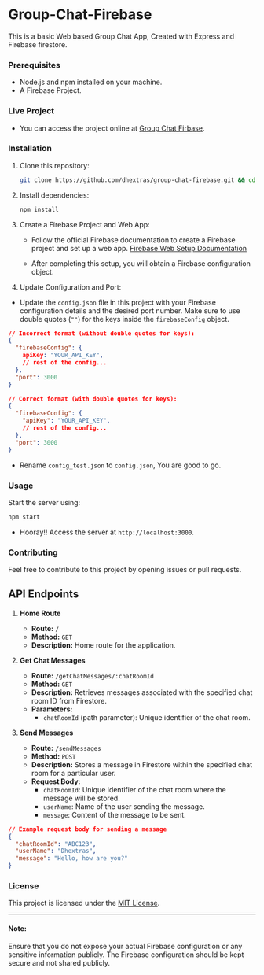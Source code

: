 # Group-Chat-Firebase

This is a basic Web based Group Chat App, Created with Express and Firebase firestore.


### Prerequisites

- Node.js and npm installed on your machine.
- A Firebase Project.

### Live Project

- You can access the project online at [Group Chat Firbase](https://dhextras-chat.glitch.me).

### Installation

1. Clone this repository:
   ```bash
   git clone https://github.com/dhextras/group-chat-firebase.git && cd group-chat-firebase/
   ```

2. Install dependencies:
   ```bash
   npm install
   ```

3. Create a Firebase Project and Web App:

   - Follow the official Firebase documentation to create a Firebase project and set up a web app. [Firebase Web Setup Documentation](https://firebase.google.com/docs/web/setup)

   - After completing this setup, you will obtain a Firebase configuration object.

4. Update Configuration and Port:

  - Update the `config.json` file in this project with your Firebase configuration details and the desired port number. Make sure to use double quotes (`""`) for the keys inside the `firebaseConfig` object.

  ```json
  // Incorrect format (without double quotes for keys):
  {
    "firebaseConfig": {
      apiKey: "YOUR_API_KEY",
      // rest of the config...
    },
    "port": 3000
  }

  // Correct format (with double quotes for keys):
  {
    "firebaseConfig": {
      "apiKey": "YOUR_API_KEY",
      // rest of the config...
    },
    "port": 3000
  }
  ```

  - Rename `config_test.json` to `config.json`, You are good to go.

### Usage

Start the server using:
```bash
npm start
```

- Hooray!! Access the server at `http://localhost:3000`.

### Contributing

Feel free to contribute to this project by opening issues or pull requests.

## API Endpoints

1. **Home Route**
   - **Route:** `/`
   - **Method:** `GET`
   - **Description:** Home route for the application.

2. **Get Chat Messages**
   - **Route:** `/getChatMessages/:chatRoomId`
   - **Method:** `GET`
   - **Description:** Retrieves messages associated with the specified chat room ID from Firestore.
   - **Parameters:**
     - `chatRoomId` (path parameter): Unique identifier of the chat room.

3. **Send Messages**
   - **Route:** `/sendMessages`
   - **Method:** `POST`
   - **Description:** Stores a message in Firestore within the specified chat room for a particular user.
   - **Request Body:**
     - `chatRoomId`: Unique identifier of the chat room where the message will be stored.
     - `userName`: Name of the user sending the message.
     - `message`: Content of the message to be sent.

```json
// Example request body for sending a message
{
  "chatRoomId": "ABC123",
  "userName": "Dhextras",
  "message": "Hello, how are you?"
}
```

### License

This project is licensed under the [MIT License](LICENSE).

---
#### Note: 
Ensure that you do not expose your actual Firebase configuration or any sensitive information publicly. The Firebase configuration should be kept secure and not shared publicly.
